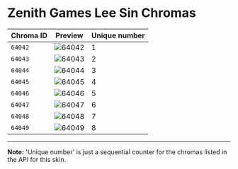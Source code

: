 # Zenith Games Lee Sin Chromas

| Chroma ID | Preview | Unique number |
|---|---|---|
| `64042` | ![64042](https://raw.communitydragon.org/latest/plugins/rcp-be-lol-game-data/global/default/v1/champion-chroma-images/64/64042.png) | 1 |
| `64043` | ![64043](https://raw.communitydragon.org/latest/plugins/rcp-be-lol-game-data/global/default/v1/champion-chroma-images/64/64043.png) | 2 |
| `64044` | ![64044](https://raw.communitydragon.org/latest/plugins/rcp-be-lol-game-data/global/default/v1/champion-chroma-images/64/64044.png) | 3 |
| `64045` | ![64045](https://raw.communitydragon.org/latest/plugins/rcp-be-lol-game-data/global/default/v1/champion-chroma-images/64/64045.png) | 4 |
| `64046` | ![64046](https://raw.communitydragon.org/latest/plugins/rcp-be-lol-game-data/global/default/v1/champion-chroma-images/64/64046.png) | 5 |
| `64047` | ![64047](https://raw.communitydragon.org/latest/plugins/rcp-be-lol-game-data/global/default/v1/champion-chroma-images/64/64047.png) | 6 |
| `64048` | ![64048](https://raw.communitydragon.org/latest/plugins/rcp-be-lol-game-data/global/default/v1/champion-chroma-images/64/64048.png) | 7 |
| `64049` | ![64049](https://raw.communitydragon.org/latest/plugins/rcp-be-lol-game-data/global/default/v1/champion-chroma-images/64/64049.png) | 8 |

---

**Note:** 'Unique number' is just a sequential counter for the chromas listed in the API for this skin.